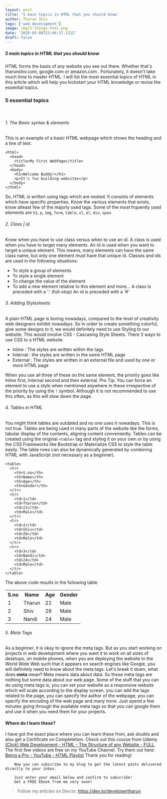 ```yaml
---
layout: post
title: '5 main topics in HTML that you should know'
author: Tharun Shiv
tags: ['web development']
image: img/5-things-html.png
date: '2020-03-08T23:46:37.121Z'
draft: false
---
```


##### 5 main topics in HTML that you should know

HTML forms the basis of any website you see out there. Whether that's tharunshiv.com, google.com or amazon.com . Fortunately, it doesn't take much time to master HTML. I will list the most essential topics of HTML in this article which will help you kickstart your HTML knowledge or revise the essential topics.

### 5 essential topics

<br/>

###### 1. The Basic syntax & elements

This is an example of a basic HTML webpage which shows the heading and a line of text.

    <html>
      <head>
        <title>My First WebPage</title>
      </head>
      <body>
        <h1>Welcome Buddy!</h1>
        <p>It's fun building websites</p>
      </body>
    </html>

So, HTML is written using tags which are nested. It consists of elements which have specific properties. Know the various elements that exists, know atleast few of the majorly used tags. Some of the most frquently used elements are `h1`, `p`, `img`, `form`, `table`, `ul`, `ol`, `div`, `span`.

###### 2. Class | id

Know when you have to use class versus when to use an id. A class is used when you have to target many elements. An id is used when you want to target a unique element. This means, many elements can have the same class name, but only one element must have that unique id. Classes and ids are used in the following situations:

- To style a group of elements
- To style a single element
- To change the value of the element
- To add a new element relative to this element
  and more...
  A class is preceded with a '.' (full-stop)
  An id is preceded with a '#'

###### 3. Adding Stylesheets

A plain HTML page is boring nowadays, compared to the level of creativity web designers exhibit nowadays. So in order to create something colorful, give some designs to it, we would definitely need to use Styling to our website. This would involve CSS - Cascasing Style Sheets. There 3 ways to use CSS to a HTML website.

- Inline : The styles are written within the tags
- Internal : the styles are written in the same HTML page
- External : The styles are written in an external file and used by one or more HTML page

When you use all three of these on the same element, the priority goes like Inline first, Internal second and then external. Pro Tip: You can force an element to use a style when mentioned anywhere in these irrespective of the priority by using the `!` symbol. Although it is not recommended to use this often, as this will slow down the page.

###### 4. Tables in HTML

You might think tables are outdated and no one uses it nowadays. This is not true. Tables are being used in many parts of the website like the forms, tabular display of the contents, aligning content conveniently. Tables can be created using the original `<table>` tag and styling it on your own or by using the CSS Frameworks like Bootstrap or Materialize CSS to style the table easily. The table rows can also be dynamically generated by combining HTML with JavaScript (not necessary as a beginner).

    <table>
      <tr>
        <th>S.no</th>
        <th>Name</th>
        <th>Age</th>
        <th>Gender</th>
      </tr>
      <tr>
        <td>1</td>
        <td>Tharun</td>
        <td>21</td>
        <td>Male</td>
      </tr>
      <tr>
        <td>2</td>
        <td>Shiv</td>
        <td>26</td>
        <td>Male</td>
      </tr>
      <tr>
        <td>3</td>
        <td>Nandi</td>
        <td>24</td>
        <td>Male</td>
      </tr>
    </table>

The above code results in the following table

  <table>
    <tr>
      <th>S.no</th>
      <th>Name</th>
      <th>Age</th>
      <th>Gender</th>
    </tr>
    <tr>
      <td>1</td>
      <td>Tharun</td>
      <td>21</td>
      <td>Male</td>
    </tr>
    <tr>
      <td>2</td>
      <td>Shiv</td>
      <td>26</td>
      <td>Male</td>
    </tr>
    <tr>
      <td>3</td>
      <td>Nandi</td>
      <td>24</td>
      <td>Male</td>
    </tr>
  </table>

###### 5. Meta Tags

As a beginner, it is okay to ignore the meta tags. But as you start working on projects in web development where you want it to work on all sizes of desktops, on mobile phones, when you are deploying the website to the World Wide Web such that it appears on search engines like Google, you will definitely need to know about the meta tags.
Let's break it down, what does <b>meta</b> mean? Meta means data about data. So these meta tags are nothing but some data about our web page. Some of the stuff that you can do using meta tags is, you can set your website as a responsive website which will scale according to the display screen, you can add the tags related to the page, you can specify the author of the webpage, you can specify the encoding of the web page and many more. Just spend a few minutes going through the available meta tags so that you can google them and use it when you need them for your projects.

#### Where do I learn these?

I have got the exact place where you can learn these from, ask doubts and also get a Certificate on Completetion. Check out this course from Udemy <a href="https://www.udemy.com/course/web-dev-html/?referralCode=1FA3D8CA87D66EE2387A" target="_blank">(Click) Web Development - HTML - The Structure of any Website - FULL</a>. The first few videos are free on my YouTube Channel. Try them out here: <a href="https://www.youtube.com/playlist?list=PLQTwHWAmj18Yn7KKUtyFyj5OUydnomeyf">Being a Pro - YouTube - HTML Playlist</a> Thank you for reading!

        Now you can subscribe to my blog to get the latest posts delivered directly to your inbox.

        Just enter your email below and confirm to subscribe!
        Get a FREE Ebook from me very soon!

> Follow my articles on Dev.to: https://dev.to/developertharun
